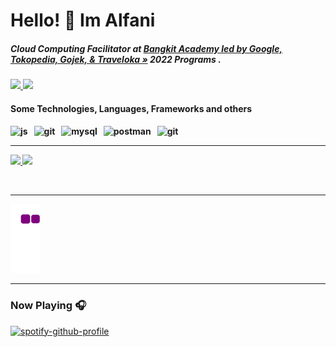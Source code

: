 <h1 align="left">Hello! 👋 Im  Alfani</h1>

<h5 align="left">Cloud Computing Facilitator at <a href="https://grow.google/intl/id_id/bangkit/"><strong>Bangkit Academy led by Google, Tokopedia, Gojek, & Traveloka »</strong></a>
   2022 Programs .</h5>

<p align="left">
	<a href="https://www.instagram.com/m.alfaniii">
		<img src="https://img.shields.io/badge/instagram-%23E4405F.svg?&style=for-the-badge&logo=instagram&logoColor=white" />
	</a>
  	<a href="https://www.linkedin.com/in/muhamamdauliaalfani/">
		<img src="https://img.shields.io/badge/linkedin-%231877F2.svg?&style=for-the-badge&logo=linkedin&logoColor=white" />
	</a>
</p>
<h4 align="left">Some Technologies, Languages, Frameworks and others<h4/>
	
<p align="left">
<img src="https://img.shields.io/badge/JavaScript-F7DF1E?style=for-the-badge&logo=javascript&logoColor=black" alt="js" />&nbsp;&nbsp;
<img src="https://img.shields.io/badge/codeigniter-F05032?style=for-the-badge&logo=codeigniter&logoColor=white" alt="git" />&nbsp;&nbsp;
<img src="https://img.shields.io/badge/MySQL-00000F?style=for-the-badge&logo=mysql&logoColor=white" alt="mysql" />&nbsp;&nbsp;
<img src="https://img.shields.io/badge/postman-FF6C37?style=for-the-badge&logo=postman&logoColor=white" alt="postman" />&nbsp;&nbsp;
<img src="https://img.shields.io/badge/git-F05032?style=for-the-badge&logo=git&logoColor=white" alt="git" />&nbsp;&nbsp;

</br>	

---

<p align="left">
<a href="https://github.com/alfaniM">
  <img height="180em" src="https://github-readme-stats-eight-theta.vercel.app/api?username=alfaniM&show_icons=true&theme=algolia&include_all_commits=true&count_private=true"/>
  <img height="180em" src="https://github-readme-stats-eight-theta.vercel.app/api/top-langs/?username=alfaniM&layout=compact&langs_count=8&theme=algolia"/>
</a>
</p>
</br>	

---

![snake gif](https://github.com/alfaniM/alfaniM/blob/output/github-contribution-grid-snake.gif)

---

### Now Playing 🎧

[![spotify-github-profile](https://spotify-github-profile.vercel.app/api/view?uid=7bs19gsmezur4pum5v3ba0y0k&cover_image=true&theme=novatorem)](https://github.com/kittinan/spotify-github-profile)
<br/>

